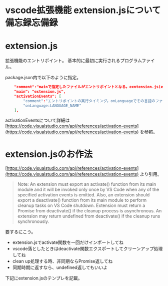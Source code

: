 # vscode拡張機能 extension.jsについて備忘録忘備録

# extension.js

拡張機能のエントリポイント。
基本的に最初に実行されるプログラムファイル。

package.json内で以下のように指定。

```shell:package.json
	"comment":"mainで指定したファイルがエントリポイントとなる。exntension.js(extension.ts)が慣例らしい",
	"main": "extension.js",
	"activationEvents": [
		"comment":"エントリポイントの実行タイミング。onLanguageでその言語のファイル(.jsや.py)を開いた時",
		"onLanguage:LANGUAGE_NAME"
	],
```

activationEventsについて詳細は
[https://code.visualstudio.com/api/references/activation-events](https://code.visualstudio.com/api/references/activation-events)
を参照。

# extension.jsのお作法
[https://code.visualstudio.com/api/references/activation-events](https://code.visualstudio.com/api/references/activation-events)
より引用。


>Note: 
>An extension must export an activate() function from its main module 
>and it will be invoked only once by VS Code when any of the specified activation events is emitted. 
>Also, an extension should export a deactivate() function from its main module to perform cleanup tasks on VS Code shutdown. 
>Extension must return a Promise from deactivate() if the cleanup process is asynchronous. 
>An extension may return undefined from deactivate() if the cleanup runs synchronously.

要するにこう。
* extension.jsでactivate関数を一回だけインポートしてね
* vscode落としたときはdeactivate関数エクスポートしてクリーンアップ処理してね
* clean up処理する時、非同期ならPromise返してね
* 同期時期に返すなら、undefined返してもいいよ

下記にextension.jsのテンプレを記載。


